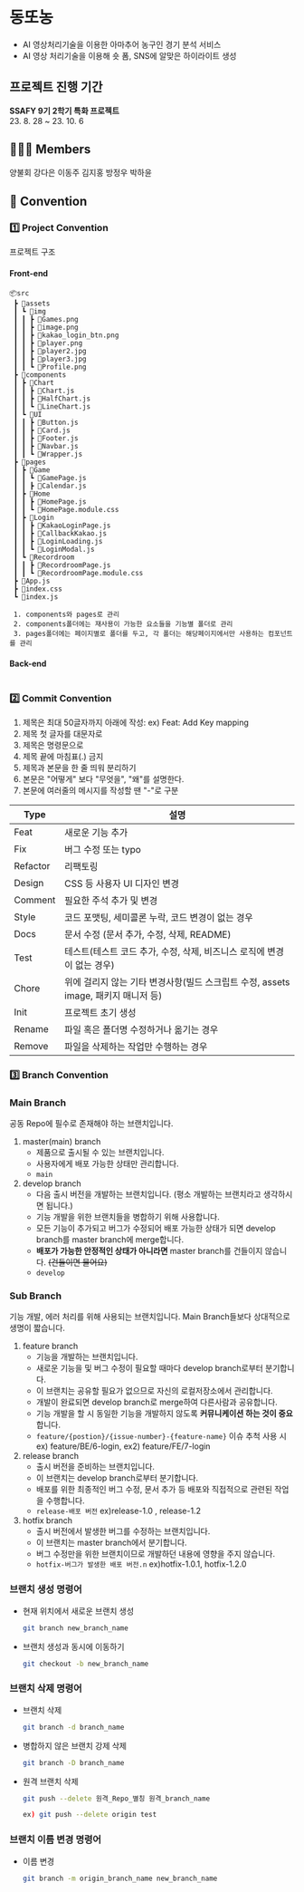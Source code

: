 # 동또농
- AI 영상처리기술을 이용한 아마추어 농구인 경기 분석 서비스
- AI 영상 처리기술을 이용해 숏 폼, SNS에 알맞은 하이라이트 생성


## 프로젝트 진행 기간
**SSAFY 9기 2학기 특화 프로젝트**<br>
23. 8. 28 ~ 23. 10. 6


## 🙋🏻‍♂️ Members
양불회
강다은
이동주
김지홍
방정우
박하윤

## 📌 Convention


###  1️⃣ Project Convention
프로젝트 구조

#### Front-end
```
📦src
 ┣ 📂assets
 ┃ ┗ 📂img
 ┃ ┃ ┣ 📜Games.png
 ┃ ┃ ┣ 📜image.png
 ┃ ┃ ┣ 📜kakao_login_btn.png
 ┃ ┃ ┣ 📜player.png
 ┃ ┃ ┣ 📜player2.jpg
 ┃ ┃ ┣ 📜player3.jpg
 ┃ ┃ ┗ 📜Profile.png
 ┣ 📂components
 ┃ ┣ 📂Chart
 ┃ ┃ ┣ 📜Chart.js
 ┃ ┃ ┣ 📜HalfChart.js
 ┃ ┃ ┗ 📜LineChart.js
 ┃ ┗ 📂UI
 ┃ ┃ ┣ 📜Button.js
 ┃ ┃ ┣ 📜Card.js
 ┃ ┃ ┣ 📜Footer.js
 ┃ ┃ ┣ 📜Navbar.js
 ┃ ┃ ┗ 📜Wrapper.js
 ┣ 📂pages
 ┃ ┣ 📂Game
 ┃ ┃ ┗ 📜GamePage.js
 ┃ ┃ ┣ 📜Calendar.js
 ┃ ┣ 📂Home
 ┃ ┃ ┣ 📜HomePage.js
 ┃ ┃ ┗ 📜HomePage.module.css
 ┃ ┣ 📂Login
 ┃ ┃ ┣ 📜KakaoLoginPage.js
 ┃ ┃ ┣ 📜CallbackKakao.js
 ┃ ┃ ┣ 📜LoginLoading.js
 ┃ ┃ ┗ 📜LoginModal.js
 ┃ ┗ 📂Recordroom
 ┃ ┃ ┣ 📜RecordroomPage.js
 ┃ ┃ ┗ 📜RecordroomPage.module.css
 ┣ 📜App.js
 ┣ 📜index.css
 ┗ 📜index.js

 1. components와 pages로 관리
 2. components폴더에는 재사용이 가능한 요소들을 기능별 폴더로 관리
 3. pages폴더에는 페이지별로 폴더를 두고, 각 폴더는 해당페이지에서만 사용하는 컴포넌트를 관리
```

#### Back-end
```
```

### 2️⃣ Commit Convention
1. 제목은 최대 50글자까지 아래에 작성: ex) Feat: Add Key mapping
2. 제목 첫 글자를 대문자로  
3. 제목은 명령문으로  
4. 제목 끝에 마침표(.) 금지  
5. 제목과 본문을 한 줄 띄워 분리하기  
6. 본문은 "어떻게" 보다 "무엇을", "왜"를 설명한다.  
7. 본문에 여러줄의 메시지를 작성할 땐 "-"로 구분  

|Type|설명|
| -- | -- |
|Feat|새로운 기능 추가|
|Fix|버그 수정 또는 typo|
|Refactor|리팩토링|
|Design|CSS 등 사용자 UI 디자인 변경|
|Comment|필요한 주석 추가 및 변경|
|Style|코드 포맷팅, 세미콜론 누락, 코드 변경이 없는 경우|
|Docs|문서 수정 (문서 추가, 수정, 삭제, README)|
|Test|테스트(테스트 코드 추가, 수정, 삭제, 비즈니스 로직에 변경이 없는 경우)|
|Chore|위에 걸리지 않는 기타 변경사항(빌드 스크립트 수정, assets image, 패키지 매니저 등)|
|Init|프로젝트 초기 생성|
|Rename|파일 혹은 폴더명 수정하거나 옮기는 경우|
|Remove|파일을 삭제하는 작업만 수행하는 경우|

### 3️⃣ Branch Convention

### Main Branch
공동 Repo에 필수로 존재해야 하는 브랜치입니다.

1. master(main) branch
    - 제품으로 출시될 수 있는 브랜치입니다.
    - 사용자에게 배포 가능한 상태만 관리합니다.
    - `main`
2. develop branch
    - 다음 출시 버전을 개발하는 브랜치입니다. (평소 개발하는 브랜치라고 생각하시면 됩니다.)
    - 기능 개발을 위한 브랜치들을 병합하기 위해 사용합니다.
    - 모든 기능이 추가되고 버그가 수정되어 배포 가능한 상태가 되면 develop branch를 master branch에 merge합니다.
    - **배포가 가능한 안정적인 상태가 아니라면** master branch를  건들이지 않습니다. ~~(건들이면 물어요)~~
    - `develop`

### Sub Branch
기능 개발, 에러 처리를 위해 사용되는 브랜치입니다. Main Branch들보다 상대적으로 생명이 짧습니다.

1. feature branch
    - 기능을 개발하는 브랜치입니다.
    - 새로운 기능을 및 버그 수정이 필요할 때마다 develop branch로부터 분기합니다.
    - 이 브랜치는 공유할 필요가 없으므로 자신의 로컬저장소에서 관리합니다.
    - 개발이 완료되면 develop branch로 merge하여 다른사람과 공유합니다.
    - 기능 개발을 할 시 동일한 기능을 개발하지 않도록 **커뮤니케이션 하는 것이 중요**합니다.
    - `feature/{postion}/{issue-number}-{feature-name}` 이슈 추척 사용 시 ex) feature/BE/6-login, ex2) feature/FE/7-login
2. release branch
    - 출시 버전을 준비하는 브랜치입니다.
    - 이 브랜치는 develop branch로부터 분기합니다.
    - 배포를 위한 최종적인 버그 수정, 문서 추가 등 배포와 직접적으로 관련된 작업을 수행합니다.
    - `release-배포 버전` ex)release-1.0 , release-1.2
3. hotfix branch
    - 출시 버전에서 발생한 버그를 수정하는 브랜치입니다.
    - 이 브랜치는 master branch에서 분기합니다.
    - 버그 수정만을 위한 브랜치이므로 개발하던 내용에 영향을 주지 않습니다.
    - `hotfix-버그가 발생한 배포 버전.n`  ex)hotfix-1.0.1, hotfix-1.2.0

  
### 브랜치 생성 명령어
- 현재 위치에서 새로운 브랜치 생성
    
    ```bash
    git branch new_branch_name
    ```
    
- 브랜치 생성과 동시에 이동하기
    
    ```bash
    git checkout -b new_branch_name
    ```
    

### 브랜치 삭제 명령어
- 브랜치 삭제
    
    ```bash
    git branch -d branch_name
    ```
    
- 병합하지 않은 브랜치 강제 삭제
    
    ```bash
    git branch -D branch_name
    ```
    
- 원격 브랜치 삭제
    
    ```bash
    git push --delete 원격_Repo_별칭 원격_branch_name
    
    ex) git push --delete origin test
    ```
    

### 브랜치 이름 변경 명령어
- 이름 변경

    ```bash
    git branch -m origin_branch_name new_branch_name
    ```
